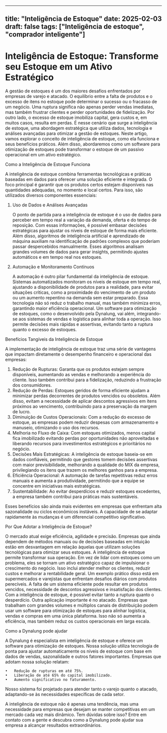 
---
title: "Inteligência de Estoque"
date: 2025-02-03
draft: false
tags: ["Inteligência de estoque", "comprador inteligente"]
---


<h1>Inteligência de Estoque: Transforme seu Estoque em um Ativo Estratégico</h1>


A gestão de estoques é um dos maiores desafios enfrentados por empresas de varejo e atacado. 
O equilíbrio entre a falta de produtos e o excesso de itens no estoque pode determinar o sucesso ou o fracasso de um negócio. 
Uma ruptura significa não apenas perder vendas imediatas, mas também frustrar clientes e perder oportunidades de fidelização.
Por outro lado, o excesso de estoque imobiliza capital, gera custos e, em muitos casos, resulta em perdas. 
É nesse cenário que surge a inteligência de estoque, uma abordagem estratégica que utiliza dados, tecnologia e análises avançadas
 para otimizar a gestão de estoques.
Neste artigo, vamos explorar o conceito de inteligência de estoque, como ela funciona e seus benefícios práticos. 
Além disso, abordaremos como um software para otimização de estoques pode transformar o estoque de um passivo operacional 
em um ativo estratégico.


Como a Inteligência de Estoque Funciona


A inteligência de estoque combina ferramentas tecnológicas e práticas baseadas em dados para oferecer uma solução eficiente e 
integrada. 
O foco principal é garantir que os produtos certos estejam disponíveis nas quantidades adequadas, no momento e local certos. 
Para isso, são utilizados diversos componentes essenciais:

1) Uso de Dados e Análises Avançadas

	O ponto de partida para a inteligência de estoque é o uso de dados para perceber em tempo real a variação da demanda, oferta e do tempo de reposição. Com essas informações, é possível embasar decisões estratégicas para ajustar os níveis de estoque de forma mais eficiente.
	Além disso, algoritmos de inteligência artificial e aprendizado de máquina auxiliam na identificação de padrões complexos que poderiam passar despercebidos manualmente. Esses algoritmos analisam grandes volumes de dados para gerar insights, permitindo ajustes automáticos e em tempo real nos estoques.

2) Automação e Monitoramento Contínuos

	A automação é outro pilar fundamental da inteligência de estoque. Sistemas automatizados monitoram os níveis de estoque em tempo real, ajustando a disponibilidade de produtos para a realidade, para evitar situações críticas, como a proximidade do vencimento de um produto ou um aumento repentino na demanda sem estar preparado. Essa tecnologia não só reduz o trabalho manual, mas também minimiza erros, garantindo maior eficiência operacional.
	Um software para otimização de estoques, como o desenvolvido pela Dynalung, vai além, integrando-se aos sistemas de vendas e logística para alinhar toda a operação. Isso permite decisões mais rápidas e assertivas, evitando tanto a ruptura quanto o excesso de estoques.



Benefícios Tangíveis da Inteligência de Estoque


A implementação de inteligência de estoque traz uma série de vantagens que impactam diretamente o desempenho financeiro e operacional das empresas:

1.	Redução de Rupturas: Garanta que os produtos estejam sempre disponíveis, aumentando as vendas e melhorando a experiência do cliente. Isso também contribui para a fidelização, reduzindo a frustração dos consumidores.
2.	Redução de Perdas: Estoques geridos de forma eficiente ajudam a minimizar perdas decorrentes de produtos vencidos ou obsoletos. Além disso, evitam a necessidade de aplicar descontos agressivos em itens próximos ao vencimento, contribuindo para a preservação da margem de lucro.
3.	Diminuição de Custos Operacionais: Com a redução do excesso de estoque, as empresas podem reduzir despesas com armazenamento e manuseio, otimizando o uso dos recursos.
4.	Melhoria no Fluxo de Caixa: Com estoques otimizados, menos capital fica imobilizado evitando perdas por oportunidades não aproveitadas e liberando recursos para investimentos estratégicos e prioritários no negócio.
5.	Decisões Mais Estratégicas: A inteligência de estoque baseia-se em dados confiáveis, permitindo que gestores tomem decisões assertivas com maior previsibilidade, melhorando a qualidade do MIX da empresa, privilegiando os itens que trazem os melhores ganhos para a empresa.
6.	Eficiência Operacional: A automação de tarefas repetitivas reduz erros manuais e aumenta a produtividade, permitindo que a equipe se concentre em iniciativas mais estratégicas.
7.	Sustentabilidade: Ao evitar desperdícios e reduzir estoques excedentes, a empresa também contribui para práticas mais sustentáveis.

Esses benefícios são ainda mais evidentes em empresas que enfrentam alta sazonalidade ou ciclos econômicos instáveis. A capacidade de se adaptar rapidamente às mudanças é um diferencial competitivo significativo.



Por Que Adotar a Inteligência de Estoque?

O mercado atual exige eficiência, agilidade e precisão. Empresas que ainda dependem de métodos manuais ou de decisões baseadas em intuição estão em desvantagem em relação àquelas que utilizam soluções tecnológicas para otimizar seus estoques.
A inteligência de estoque permite transformar sua operação. Em vez de lidar com estoques como um problema, eles se tornam um ativo estratégico capaz de impulsionar o crescimento do negócio. Isso inclui atender melhor os clientes, reduzir custos e melhorar a rentabilidade geral.
Um exemplo prático disso está em supermercados e varejistas que enfrentam desafios diários com produtos perecíveis. A falta de um sistema eficiente pode resultar em produtos vencidos, necessidade de descontos agressivos e insatisfação dos clientes. Com a inteligência de estoque, é possível evitar tanto a ruptura quanto o desperdício.
Outra aplicação importante é no atacado. Empresas que trabalham com grandes volumes e múltiplos canais de distribuição podem usar um software para otimização de estoques para alinhar logística, vendas e compras em uma única plataforma. Isso não só aumenta a eficiência, mas também reduz os custos operacionais em larga escala.



Como a Dynalung pode ajudar

A Dynalung é especialista em inteligência de estoque e oferece um software para otimização de estoques. Nossa solução utiliza tecnologia de ponta para ajustar automaticamente os níveis de estoque com base em dados de vendas, sazonalidade e outros fatores importantes.
Empresas que adotam nossa solução relatam:

	•	Redução de rupturas em até 75%.	
	•	Liberação de até 65% do capital imobilizado.
	•	Aumento significativo no faturamento.

Nosso sistema foi projetado para atender tanto o varejo quanto o atacado, adaptando-se às necessidades específicas de cada setor.



A inteligência de estoque não é apenas uma tendência, mas uma necessidade para empresas que desejam se manter competitivas em um mercado cada vez mais dinâmico. Tem dúvidas sobre isso? Entre em contato com a gente e descubra como a Dynalung pode ajudar sua empresa a alcançar resultados extraordinários.
